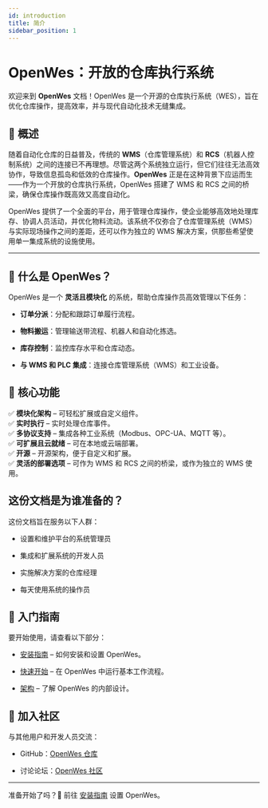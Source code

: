 ```yaml
---
id: introduction
title: 简介
sidebar_position: 1
---
```


# OpenWes：开放的仓库执行系统

欢迎来到 **OpenWes** 文档！OpenWes 是一个开源的仓库执行系统（WES），旨在优化仓库操作，提高效率，并与现代自动化技术无缝集成。

## 📑 概述

随着自动化仓库的日益普及，传统的 **WMS**（仓库管理系统）和 **RCS**（机器人控制系统）之间的连接已不再理想。尽管这两个系统独立运行，但它们往往无法高效协作，导致信息孤岛和低效的仓库操作。**OpenWes** 正是在这种背景下应运而生——作为一个开放的仓库执行系统，OpenWes 搭建了 WMS 和 RCS 之间的桥梁，确保仓库操作既高效又高度自动化。

OpenWes 提供了一个全面的平台，用于管理仓库操作，使企业能够高效地处理库存、协调人员活动，并优化物料流动。该系统不仅弥合了仓库管理系统（WMS）与实际现场操作之间的差距，还可以作为独立的 WMS 解决方案，供那些希望使用单一集成系统的设施使用。

* * *

## 🚀 什么是 OpenWes？

OpenWes 是一个 **灵活且模块化** 的系统，帮助仓库操作员高效管理以下任务：

*   **订单分派**：分配和跟踪订单履行流程。

*   **物料搬运**：管理输送带流程、机器人和自动化拣选。

*   **库存控制**：监控库存水平和仓库动态。

*   **与 WMS 和 PLC 集成**：连接仓库管理系统（WMS）和工业设备。

## 🎯 核心功能

✅ **模块化架构** – 可轻松扩展或自定义组件。  
✅ **实时执行** – 实时处理仓库事件。  
✅ **多协议支持** – 集成各种工业系统（Modbus、OPC-UA、MQTT 等）。  
✅ **可扩展且云就绪** – 可在本地或云端部署。  
✅ **开源** – 开源架构，便于自定义和扩展。  
✅ **灵活的部署选项** – 可作为 WMS 和 RCS 之间的桥梁，或作为独立的 WMS 使用。

## 这份文档是为谁准备的？

这份文档旨在服务以下人群：

*   设置和维护平台的系统管理员

*   集成和扩展系统的开发人员

*   实施解决方案的仓库经理

*   每天使用系统的操作员

## 📖 入门指南

要开始使用，请查看以下部分：

*   [安装指南](installation.md) – 如何安装和设置 OpenWes。

*   [快速开始](quick-start.md) – 在 OpenWes 中运行基本工作流程。

*   [架构](../../static/img/architecture.png) – 了解 OpenWes 的内部设计。

## 💬 加入社区

与其他用户和开发人员交流：

*   GitHub：[OpenWes 仓库](https://github.com/jingsewu/open-wes)

*   讨论论坛：[OpenWes 社区](https://github.com/jingsewu/open-wes/issues)

* * *

准备开始了吗？🚀 前往 [安装指南](installation.md) 设置 OpenWes。

